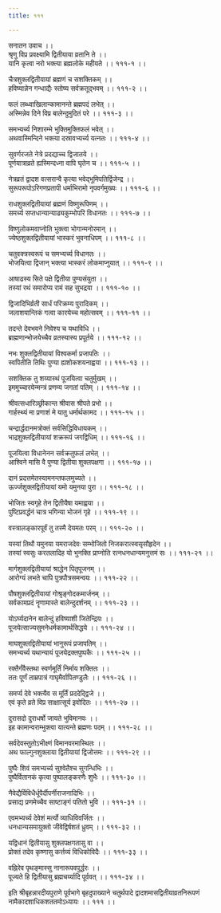 ```yaml
---
title: १११

---
```

सनातन उवाच ।।  
श्रृणु विप्र प्रवक्ष्यामि द्वितीयाया व्रतानि ते ।।  
यानि कृत्वा नरो भक्त्या ब्रह्मलोके महीयते ।। १११-१ ।।  
  
चैत्रशुक्लद्वितीयायां ब्रह्मणं च सशक्तिकम् ।।  
हविष्यान्नेन गन्धाद्यैः स्तोष्य सर्वक्रतूद्भवम् ।। १११-२ ।।  
  
फलं लब्ध्वाखिलान्कामानन्ते ब्रह्मपदं लभेत् ।।  
अस्मिन्नेव दिने विप्र बालेन्दुमुदितं परे ।। १११-३ ।।  
  
समभ्यर्च्य निशारम्भे भुक्तिमुक्तिफलं भवेत् ।।  
अथवास्मिन्दिने भक्त्या दस्रावभ्यर्च्य यत्नतः ।। १११-४ ।।  
  
सुवर्णरजते नेत्रे प्रदद्याच्च द्विजातये ।।  
पूर्णयात्राव्रते ह्यस्मिन्दध्ना वापि घृतेन च ।। १११-५ ।।  
  
नेत्रव्रतं द्वादश वत्सरान्वै कृत्या भवेद्भूमिपतिर्द्विजेन्द्र ।।  
सुरूपरूपोऽरिगणप्रतापी धर्माभिरामो नृपवर्गमुख्यः ।। १११-६ ।।  
  
राधशुक्लद्वितीयायां ब्रह्मणं विष्णुरूपिणम् ।।  
समर्च्य सप्तधान्यान्याढ्यकुम्भोपरि विधानतः ।। १११-७ ।।  
  
विष्णुलोकमवाप्नोति भुक्त्वा भोगान्मनोरमान् ।।  
ज्येष्ठशुक्लद्वितीयायां भास्करं भुवनाधिपम् ।। १११-८ ।।  
  
चतुवक्त्रस्वरूपं च समभ्यर्च्य विधानतः ।।  
भोजयित्वा द्विजान् भक्त्या भास्करं लोकमाप्नुयात् ।। १११-९ ।।  
  
आषाढस्य सिते पक्षे द्वितीया पुण्यसंयुता ।।  
तस्यां रथं समारोप्य रामं सह सुभद्रया ।। १११-१० ।।  
  
द्विजादिभिर्व्रती सार्धं परिक्रम्य पुरादिकम् ।।  
जलाशयान्तिकं गत्वा कारयेच्च महोत्सवम् ।। १११-११ ।।  
  
तदन्ते देवभवने निवेश्य च यथाविधि ।।  
ब्राह्मणान्भोजयेच्चैव व्रतस्यास्य प्रपूर्तये ।। १११-१२ ।।  
  
नभः शुक्लद्वितीयायां विश्वकर्मा प्रजापतिः ।।  
स्वपितीति तिथिः पुण्या ह्यशोकशयनाह्वया ।। १११-१३ ।।  
  
सशक्तिक तु शय्यास्थं पूजयित्वा चतुर्मुखम् ।।  
इममुच्चारयेन्मन्त्रं प्रणम्य जगतां पतिम् ।। १११-१४ ।।  
  
श्रीवत्सधारिञ्छ्रीकान्त श्रीवास श्रीपते प्रभो ।।  
गार्हस्थ्यं मा प्रणाशं मे यातु धर्मार्थकामद ।। १११-१५ ।।  
  
चन्द्रार्द्धदानमत्रोक्तं सर्वसिद्धिविधायकम् ।।  
भाद्रशुक्लद्वितीयायां शक्ररूपं जगद्विधिम् ।। १११-१६ ।।  
  
पूजयित्वा विधानेनन सर्वक्रतुफलं लभेत् ।।  
आश्विने मासि वै पुण्या द्वितीया शुक्लपक्षगा ।। १११-१७ ।।  
  
दानं प्रदत्तमेतस्यामनन्तफलमुच्यते ।।  
ऊर्ज्जशुक्लद्वितीयायां यमो यमुनया पुरा ।। १११-१८ ।।  
  
भोजितः स्वगृहे तेन द्वितीयैषा यमाह्वया ।।  
पुष्टिप्रवर्द्धनं चात्र भगिन्या भोजनं गृहे ।। १११-१९ ।।  
  
वस्त्रालङ्कारपूर्वं तु तस्मै देयमतः परम् ।। १११-२० ।।  
  
यस्यां तिथौ यमुनया यमराजदेवः सम्भोजितो निजकरात्स्वसृसौहृदेन ।।  
तस्यां स्वसुः करतलादिह यो भुनक्ति प्राप्नोति रत्नधनधान्यमनुत्तमं सः ।। १११-२१ ।।  
  
मार्गशुक्लद्वितीयायां श्राद्धेन पितृपूजनम् ।।  
आरोग्यं लभते चापि पुत्रपौत्रसमन्वयः ।। १११-२२ ।।  
  
पौषशुक्लद्वितीयायां गोश्रृङ्गोदकमार्जनम् ।।  
सर्वकामप्रदं नॄणामास्ते बालेन्दुदर्शनम् ।। १११-२३ ।।  
  
योऽर्घ्यदानेन बालेन्दुं हविष्याशी जितेन्द्रियः ।।  
पूजयेत्साज्यसुमनेधर्मकामार्थसिद्धये ।। १११-२४ ।।  
  
माघशुक्लद्वितीयायां भानुरूपं प्रजापतिम् ।।  
समभ्यर्च्य यथान्यायं पूजयेद्रक्तपुष्पकैः ।। १११-२५ ।।  
  
रक्तैर्गंवैस्तथा स्वर्णमूर्तिं निर्माय शक्तितः ।।  
ततः पूर्णं ताम्रपात्रं गाघृमैर्वापितण्डुलैः ।। १११-२६ ।।  
  
समर्प्य देवे भक्त्यैव स मूर्तिं प्रददेद्द्विजे ।।  
एवं कृते व्रते विप्र साक्षात्सूर्य इवोदितः ।। १११-२७ ।।  
  
दुरासदो दुराधर्षो जायते भुविमानवः ।।  
इह कामान्वराम्भुक्त्वा यात्यन्ते ब्रह्मणः पदम् ।। १११-२८ ।।  
  
सर्वदेवस्तुतोऽभीक्ष्णं विमानवरमास्थितः ।।  
अथ फाल्गुनशुक्लाया द्वितीयायां द्विजोत्तमः ।। १११-२९ ।।  
  
पुष्पैः शिवं समभ्यर्च्य सुश्वेतैश्च सुगन्धिभिः ।।  
पुष्पैर्वितानकं कृत्वा पुष्पालङ्करणैः शुभैः ।। १११-३० ।।  
  
नैवेद्यैर्विविधैर्धूपैर्दीपर्नीराजनादिभिः ।।  
प्रसाद्य प्रणमेच्चैव साष्टाङ्गं पतितो भुवि ।। १११-३१ ।।  
  
एवमभ्यर्च्य देवेशं मर्त्यो व्याधिविवर्जितः ।।  
धनधान्यसमायुक्तो जीवेद्विर्षशतं ध्रुवम् ।। १११-३२ ।।  
  
यद्विधानं द्वितीयासु शुक्लपक्षगतासु वा ।।  
प्रोक्तं तदेव कृष्णासु कर्त्तव्यं विधिकोविदैः ।। १११-३३ ।।  
  
वह्निरेव पृथङ्मास्सु नानारूपवपुर्द्धरः ।।  
पूज्यते हि द्वितीयासु ब्रह्मचर्य्यादि पूर्ववत् ।। १११-३४ ।।  
  
इति श्रीबृहन्नारदीयपुराणे पूर्वभागे बृहदुपाख्याने चतुर्थपादे द्वादशमासद्वितीयाव्रतनिरूपणं नामैकादशाधिकशततमोऽध्यायः ।। १११ ।।